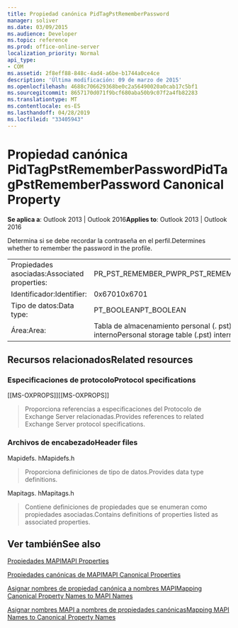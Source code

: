 ```yaml
---
title: Propiedad canónica PidTagPstRememberPassword
manager: soliver
ms.date: 03/09/2015
ms.audience: Developer
ms.topic: reference
ms.prod: office-online-server
localization_priority: Normal
api_type:
- COM
ms.assetid: 2f8eff88-848c-4ad4-a6be-b1744a0ce4ce
description: 'Última modificación: 09 de marzo de 2015'
ms.openlocfilehash: 4688c706629368be0c2a56490020a0cab17c5bf1
ms.sourcegitcommit: 8657170d071f9bcf680aba50b9c07f2a4fb82283
ms.translationtype: MT
ms.contentlocale: es-ES
ms.lasthandoff: 04/28/2019
ms.locfileid: "33405943"
---
```

# <a name="pidtagpstrememberpassword-canonical-property"></a><span data-ttu-id="93cc2-103">Propiedad canónica PidTagPstRememberPassword</span><span class="sxs-lookup"><span data-stu-id="93cc2-103">PidTagPstRememberPassword Canonical Property</span></span>

  
  
<span data-ttu-id="93cc2-104">**Se aplica a**: Outlook 2013 | Outlook 2016</span><span class="sxs-lookup"><span data-stu-id="93cc2-104">**Applies to**: Outlook 2013 | Outlook 2016</span></span> 
  
<span data-ttu-id="93cc2-105">Determina si se debe recordar la contraseña en el perfil.</span><span class="sxs-lookup"><span data-stu-id="93cc2-105">Determines whether to remember the password in the profile.</span></span>
  
|||
|:-----|:-----|
|<span data-ttu-id="93cc2-106">Propiedades asociadas:</span><span class="sxs-lookup"><span data-stu-id="93cc2-106">Associated properties:</span></span>  <br/> |<span data-ttu-id="93cc2-107">PR_PST_REMEMBER_PW</span><span class="sxs-lookup"><span data-stu-id="93cc2-107">PR_PST_REMEMBER_PW</span></span>  <br/> |
|<span data-ttu-id="93cc2-108">Identificador:</span><span class="sxs-lookup"><span data-stu-id="93cc2-108">Identifier:</span></span>  <br/> |<span data-ttu-id="93cc2-109">0x6701</span><span class="sxs-lookup"><span data-stu-id="93cc2-109">0x6701</span></span>  <br/> |
|<span data-ttu-id="93cc2-110">Tipo de datos:</span><span class="sxs-lookup"><span data-stu-id="93cc2-110">Data type:</span></span>  <br/> |<span data-ttu-id="93cc2-111">PT_BOOLEAN</span><span class="sxs-lookup"><span data-stu-id="93cc2-111">PT_BOOLEAN</span></span>  <br/> |
|<span data-ttu-id="93cc2-112">Área:</span><span class="sxs-lookup"><span data-stu-id="93cc2-112">Area:</span></span>  <br/> |<span data-ttu-id="93cc2-113">Tabla de almacenamiento personal (. pst) interno</span><span class="sxs-lookup"><span data-stu-id="93cc2-113">Personal storage table (.pst) internal</span></span>  <br/> |
   
## <a name="related-resources"></a><span data-ttu-id="93cc2-114">Recursos relacionados</span><span class="sxs-lookup"><span data-stu-id="93cc2-114">Related resources</span></span>

### <a name="protocol-specifications"></a><span data-ttu-id="93cc2-115">Especificaciones de protocolo</span><span class="sxs-lookup"><span data-stu-id="93cc2-115">Protocol specifications</span></span>

<span data-ttu-id="93cc2-116">[[MS-OXPROPS]]</span><span class="sxs-lookup"><span data-stu-id="93cc2-116">[[MS-OXPROPS]]</span></span> 
  
> <span data-ttu-id="93cc2-117">Proporciona referencias a especificaciones del Protocolo de Exchange Server relacionadas.</span><span class="sxs-lookup"><span data-stu-id="93cc2-117">Provides references to related Exchange Server protocol specifications.</span></span>
    
### <a name="header-files"></a><span data-ttu-id="93cc2-118">Archivos de encabezado</span><span class="sxs-lookup"><span data-stu-id="93cc2-118">Header files</span></span>

<span data-ttu-id="93cc2-119">Mapidefs. h</span><span class="sxs-lookup"><span data-stu-id="93cc2-119">Mapidefs.h</span></span>
  
> <span data-ttu-id="93cc2-120">Proporciona definiciones de tipo de datos.</span><span class="sxs-lookup"><span data-stu-id="93cc2-120">Provides data type definitions.</span></span>
    
<span data-ttu-id="93cc2-121">Mapitags. h</span><span class="sxs-lookup"><span data-stu-id="93cc2-121">Mapitags.h</span></span>
  
> <span data-ttu-id="93cc2-122">Contiene definiciones de propiedades que se enumeran como propiedades asociadas.</span><span class="sxs-lookup"><span data-stu-id="93cc2-122">Contains definitions of properties listed as associated properties.</span></span>
    
## <a name="see-also"></a><span data-ttu-id="93cc2-123">Ver también</span><span class="sxs-lookup"><span data-stu-id="93cc2-123">See also</span></span>



[<span data-ttu-id="93cc2-124">Propiedades MAPI</span><span class="sxs-lookup"><span data-stu-id="93cc2-124">MAPI Properties</span></span>](mapi-properties.md)
  
[<span data-ttu-id="93cc2-125">Propiedades canónicas de MAPI</span><span class="sxs-lookup"><span data-stu-id="93cc2-125">MAPI Canonical Properties</span></span>](mapi-canonical-properties.md)
  
[<span data-ttu-id="93cc2-126">Asignar nombres de propiedad canónica a nombres MAPI</span><span class="sxs-lookup"><span data-stu-id="93cc2-126">Mapping Canonical Property Names to MAPI Names</span></span>](mapping-canonical-property-names-to-mapi-names.md)
  
[<span data-ttu-id="93cc2-127">Asignar nombres MAPI a nombres de propiedades canónicas</span><span class="sxs-lookup"><span data-stu-id="93cc2-127">Mapping MAPI Names to Canonical Property Names</span></span>](mapping-mapi-names-to-canonical-property-names.md)

